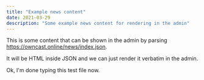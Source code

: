 ```yaml
---
title: "Example news content"
date: 2021-03-29
description: "Some example news content for rendering in the admin"
---
```


This is some content that can be shown in the admin by parsing https://owncast.online/news/index.json.

It will be HTML inside JSON and we can just render it verbatim in the admin.

Ok, I'm done typing this test file now.